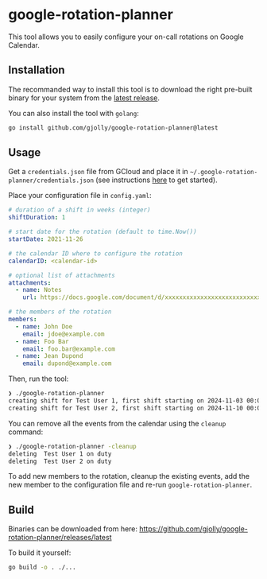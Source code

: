 # google-rotation-planner

This tool allows you to easily configure your on-call rotations on Google Calendar.

## Installation

The recommanded way to install this tool is to download the right pre-built binary for your system from the [latest release](https://github.com/gjolly/google-rotation-planner/releases/latest).

You can also install the tool with `golang`:

```bash
go install github.com/gjolly/google-rotation-planner@latest
```

## Usage

Get a `credentials.json` file from GCloud and place it in `~/.google-rotation-planner/credentials.json` (see instructions [here](https://developers.google.com/calendar/api/quickstart/go#set_up_your_environment) to get started).

Place your configuration file in `config.yaml`:

```yaml
# duration of a shift in weeks (integer)
shiftDuration: 1

# start date for the rotation (default to time.Now())
startDate: 2021-11-26

# the calendar ID where to configure the rotation
calendarID: <calendar-id>

# optional list of attachments
attachments:
  - name: Notes
    url: https://docs.google.com/document/d/xxxxxxxxxxxxxxxxxxxxxxxxxxxxxxxxxxxxxxxxxxxx/edit?usp=sharing

# the members of the rotation
members:
  - name: John Doe
    email: jdoe@example.com
  - name: Foo Bar
    email: foo.bar@example.com
  - name: Jean Dupond
    email: dupond@example.com
```

Then, run the tool:

```bash
❯ ./google-rotation-planner
creating shift for Test User 1, first shift starting on 2024-11-03 00:00:00 +0000 UTC and finshing on 2024-11-10 00:00:00 +0000 UTC (1 week(s))
creating shift for Test User 2, first shift starting on 2024-11-10 00:00:00 +0000 UTC and finshing on 2024-11-17 00:00:00 +0000 UTC (1 week(s))
```

You can remove all the events from the calendar using the `cleanup` command:

```bash
❯ ./google-rotation-planner -cleanup
deleting  Test User 1 on duty
deleting  Test User 2 on duty
```

To add new members to the rotation, cleanup the existing events, add the new member to the configuration file and re-run `google-rotation-planner`.

## Build

Binaries can be downloaded from here: https://github.com/gjolly/google-rotation-planner/releases/latest

To build it yourself:

```bash
go build -o . ./...
```
